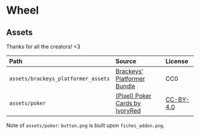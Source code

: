 # Wheel

## Assets

Thanks for all the creators! <3

| Path | Source | License |
|:-|:-|:-|
| `assets/brackeys_platformer_assets` | [Brackeys' Platformer Bundle]| CC0 |
| `assets/poker` | [(Pixel) Poker Cards by IvoryRed] | [CC-BY-4.0] |

Note of `assets/poker`: `button.png` is built upon `fiches_addon.png`.

[Brackeys' Platformer Bundle]: https://brackeysgames.itch.io/brackeys-platformer-bundle
[(Pixel) Poker Cards by IvoryRed]: https://ivoryred.itch.io/pixel-poker-cards
[CC-BY-4.0]: https://creativecommons.org/licenses/by/4.0
